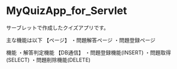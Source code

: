 # MyQuizApp_for_Servlet
サーブレットで作成したクイズアプリです。

主な機能は以下
【ページ】
・問題解答ページ
・問題登録ページ

機能
・解答判定機能
【DB通信】
・問題登録機能(INSERT)
・問題取得(SELECT)
・問題削除機能(DELETE)
